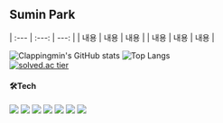 ## Sumin Park
<!-- ![header](https://capsule-render.vercel.app/api?type=waving&color=auto&text=%20SuminPark%20%20&height=200&fontSize=100)  -->
<!-- - 📘 I graduated from [Yeungnam University](http://www.yu.ac.kr/_korean/main/index.php).
- 🌱 I’m currently learning Python, Django, Algorithm, Kotlin, Android -->

 
| :--- | :---: | ---: |
| 내용 | 내용 | 내용 |
| 내용 | 내용 | 내용 |


![Clappingmin's GitHub stats](https://github-readme-stats.vercel.app/api?username=clappingmin&show_icons=true&theme=swift)
![Top Langs](https://github-readme-stats.vercel.app/api/top-langs/?username=clappingmin&layout=compact&theme=swift)  
[![solved.ac tier](http://mazassumnida.wtf/api/v2/generate_badge?boj=clappingmin)](https://solved.ac/clappingmin)   

    
#### 🛠Tech
<img src="https://img.shields.io/badge/Python-3776AB?style=for-the-badge&logo=Python&logoColor=white"/> <img src="https://img.shields.io/badge/Django-092E20?style=for-the-badge&logo=django&logoColor=white"/> <img src="https://img.shields.io/badge/Flask-000000?style=for-the-badge&logo=flask&logoColor=white"/> <img src="https://img.shields.io/badge/HTML5-E34F26?style=for-the-badge&logo=HTML5&logoColor=white"/> <img src="https://img.shields.io/badge/CSS3-1572B6?style=for-the-badge&logo=CSS3&logoColor=white"/> <img src="https://img.shields.io/badge/JavaScript-F7DF1E?style=for-the-badge&logo=JavaScript&logoColor=black"/> <img src="https://img.shields.io/badge/MongoDB-47A248?style=for-the-badge&logo=MongoDB&logoColor=white"/>


